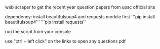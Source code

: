web scraper to get the recent year question papers from upsc official site


dependency:
	install beautifulsoup4 and requests module first
	'''pip install beautifulsoup4'''
	'''pip install requests''

run the script from your console

use "ctrl + left click" on the links to open any questions pdf 